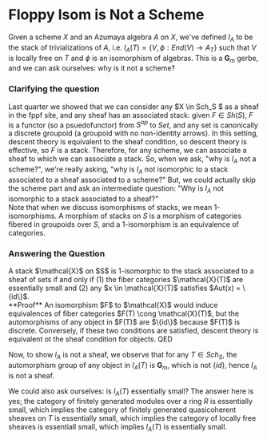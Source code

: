# Floppy Isom is Not a Scheme 

Given a scheme $X$ and an Azumaya algebra $A$ on $X$, we've defined $I_A$ to be the stack of trivializations of $A$, i.e. $I_A (T) = \{ V, \phi: End(V) \to A_T \}$ such that $V$ is locally free on $T$ and $\phi$ is an isomorphism of algebras.  This is a $\mathbf{G}_m$ gerbe, and we can ask ourselves: why is it not a scheme?  

### Clarifying the question

Last quarter we showed that we can consider any $X \in Sch_S $ as a sheaf in the fppf site, and any sheaf has an associated stack: given $F \in Sh(S)$, $F$ is a functor (so a psuedofunctor) from $S^{op}$ to $Set$, and any set is canonically a discrete groupoid (a groupoid with no non-identity arrows).  In this setting, descent theory is equivalent to the sheaf condition, so descent theory is effective, so $F$ is a stack. 
Therefore, for any scheme, we can associate a sheaf to which we can associate a stack.  So, when we ask, "why is $I_A$ not a scheme?", we're really asking, "why is $I_A$ not isomorphic to a stack associated to a sheaf associated to a scheme?" 
But, we could actually skip the scheme part and ask an intermediate question: "Why is $I_A$ not isomorphic to a stack associated to a sheaf?"  
Note that when we discuss isomorphisms of stacks, we mean 1-isomorphisms.  A morphism of stacks on $S$ is a morphism of categories fibered in groupoids over $S$, and a 1-isomorphism is an equivalence of categories.  

### Answering the Question

<div class="proposition">
A stack $\mathcal{X}$ on $S$ is 1-isomorphic to the stack associated to a sheaf of sets if and only if
(1) the fiber categories $\mathcal{X}(T)$ are essentially small and
(2) any $x \in \mathcal{X}(T)$ satisfies $Aut(x) = \{id\}$.  
</div>
**Proof** An isomorphism $F$ to $\mathcal{X}$ would induce equivalences of fiber categories $F(T) \cong \mathcal{X}(T)$, but the automorphisms of any object in $F(T)$ are $\{id\}$ because $F(T)$ is discrete.  
Conversely, if these two conditions are satisfied, descent theory is equivalent ot the sheaf condition for objects. QED

Now, to show $I_A$ is not a sheaf, we observe that for any $T \in Sch_S$, the automorphism group of any object in $I_A(T)$ is $\mathbf{G}_m$, which is not $\{id\}$, hence $I_A$ is not a sheaf.   

We could also ask ourselves: is $I_A(T)$ essentially small?  The answer here is yes; the category of finitely generated modules over a ring $R$ is essentially small, which implies the category of finitely generated quasicoherent sheaves on $T$ is essentially small, which implies the category of locally free sheaves is essentiall small, which implies $I_A(T)$ is essentially small.  